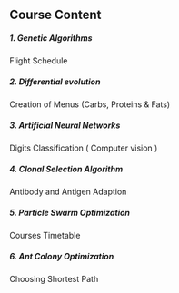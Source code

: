 ## Course Content

##### 1. Genetic Algorithms
Flight Schedule  

##### 2. Differential evolution
Creation of Menus (Carbs, Proteins & Fats)  

##### 3. Artificial Neural Networks
Digits Classification ( Computer vision )

##### 4. Clonal Selection Algorithm
Antibody and Antigen Adaption

##### 5. Particle Swarm Optimization
Courses Timetable

##### 6. Ant Colony Optimization
Choosing Shortest Path
